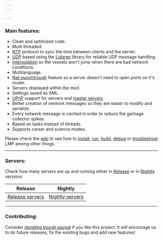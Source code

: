 ```yaml
---
---

---
```


### Main features:

- Clean and optimized code.
- Multi threaded.
- [NTP](https://en.wikipedia.org/wiki/Network_Time_Protocol) protocol to sync the time between clients and the server.
- [UDP](https://en.wikipedia.org/wiki/User_Datagram_Protocol) based using the [Lidgren](https://github.com/lidgren/lidgren-network-gen3) library for reliable UDP message handling.
- [Interpolation](http://www.gabrielgambetta.com/entity-interpolation.html) so the vessels won't jump when there are bad network conditions.
- Multilanguage.
- [Nat-punchtrough](https://github.com/LunaMultiplayer/LunaMultiplayer/wiki/Master-server) feature so a server doesn't need to open ports on it's router.
- Servers displayed within the mod.
- Settings saved as XML.
- [UPnP](https://en.wikipedia.org/wiki/Universal_Plug_and_Play) support for servers and [master servers](https://github.com/LunaMultiplayer/LunaMultiplayer/wiki/Master-server)
- Better creation of network messages so they are easier to modify and serialize.
- Every network message is cached in order to reduce the garbage collector spikes.
- Based on tasks instead of threads.
- Supports career and science modes.
<!--- - [QuickLZ](http://www.quicklz.com) for fast compression. --->
<!--- - Support for groups/companies inside career and science modes. --->

Please check the [wiki](https://github.com/LunaMultiplayer/LunaMultiplayer/wiki) to see how to [install](https://github.com/LunaMultiplayer/LunaMultiplayer/wiki/How-to-install-LMP), [run](https://github.com/LunaMultiplayer/LunaMultiplayer/wiki/How-to-play-with-LMP), [build](https://github.com/LunaMultiplayer/LunaMultiplayer/wiki/How-to-compile-LMP), [debug](https://github.com/LunaMultiplayer/LunaMultiplayer/wiki/Debugging-in-Visual-studio) or [troubleshoot](https://github.com/LunaMultiplayer/LunaMultiplayer/wiki/Troubleshooting) LMP among other things

---
### Servers:

Check how many servers are up and running either in [Release](https://github.com/LunaMultiplayer/LunaMultiplayer/wiki/How-to-get-the-latest-version-of-LMP) or in [Nightly](https://github.com/LunaMultiplayer/LunaMultiplayer/wiki/How-to-get-nightly-builds) versions

| Release | Nightly
| ------------------------------------------------------  | ------------------------------------------------------- |
| [Release servers](/pages/releaseservers.html) | [Nightly servers](/pages/nightlyservers.html) |

---

### Contributing:

Consider [donating trough paypal](https://paypal.me/gavazquez) if you like this project. 
It will encourage us to do future releases, fix the existing bugs and add new features!
